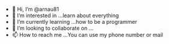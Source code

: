 - 👋 Hi, I’m @arnau81
- 👀 I’m interested in ...learn about everything
- 🌱 I’m currently learning ...how to be a programmer
- 💞️ I’m looking to collaborate on ...
- 📫 How to reach me ...You can use my phone number or mail

<!---
arnau81/arnau81 is a ✨ special ✨ repository because its `README.md` (this file) appears on your GitHub profile.
You can click the Preview link to take a look at your changes.
--->
